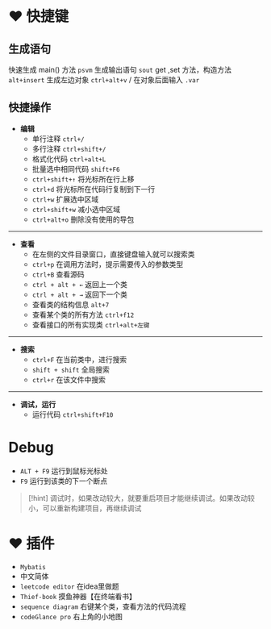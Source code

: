 # ❤ 快捷键
## 生成语句
快速生成 main() 方法   `psvm`
生成输出语句   `sout`
get ,set 方法，构造方法   `alt+insert`
生成左边对象   `ctrl+alt+v` / 在对象后面输入 `.var`

## 快捷操作
- **编辑**
	- 单行注释   `ctrl+/`
	- 多行注释   `ctrl+shift+/`
	- 格式化代码   `ctrl+alt+L`
	- 批量选中相同代码  `shift+F6` 
	- `ctrl+shift+↑` 将光标所在行上移
	- `ctrl+d` 将光标所在代码行复制到下一行
	- `ctrl+w` 扩展选中区域
	- `ctrl+shift+w` 减小选中区域
	- `ctrl+alt+o` 删除没有使用的导包

---

- **查看**
	- 在左侧的文件目录窗口，直接键盘输入就可以搜索类
	- `ctrl+p` 在调用方法时，提示需要传入的参数类型
	- `ctrl+B` 查看源码
	- `ctrl + alt + ←` 返回上一个类
	- `ctrl + alt + →` 返回下一个类
	- 查看类的结构信息   `alt+7`
	- 查看某个类的所有方法 `ctrl+f12`
	- 查看接口的所有实现类 `ctrl+alt+左键` 

---

- **搜索**
	- `ctrl+F` 在当前类中，进行搜索
	- `shift + shift` 全局搜索
	- `ctrl+r` 在该文件中搜索

---

- **调试，运行**
	- 运行代码   `ctrl+shift+F10`

# Debug
- `ALT + F9` 运行到鼠标光标处
- `F9` 运行到该类的下一个断点

>[!hint] 调试时，如果改动较大，就要重启项目才能继续调试。如果改动较小，可以重新构建项目，再继续调试

# ❤ 插件
- `Mybatis`
- 中文简体
- `leetcode editor` 在idea里做题
- `Thief-book` 摸鱼神器【在终端看书】
- `sequence diagram` 右键某个类，查看方法的代码流程
- `codeGlance pro` 右上角的小地图















